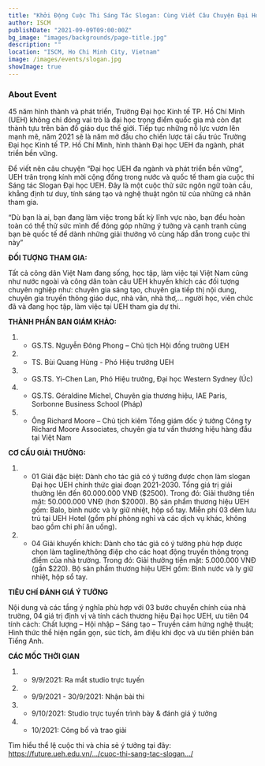 ```yaml
---
title: "Khởi Động Cuộc Thi Sáng Tác Slogan: Cùng Viết Câu Chuyện Đại Học UEH Đa Ngành và Bền Vững"
author: ISCM
publishDate: "2021-09-09T09:00:00Z"
bg_image: "images/backgrounds/page-title.jpg"
description: ""
location: "ISCM, Ho Chi Minh City, Vietnam"
image: /images/events/slogan.jpg
showImage: true
---
```


### About Event
<!--StartFragment-->

45 năm hình thành và phát triển, Trường Đại học Kinh tế TP. Hồ Chí Minh (UEH) không chỉ đóng vai trò là đại học trọng điểm quốc gia mà còn đạt thành tựu trên bản đồ giáo dục thế giới. Tiếp tục những nỗ lực vươn lên mạnh mẽ, năm 2021 sẽ là năm mở đầu cho chiến lược tái cấu trúc Trường Đại học Kinh tế TP. Hồ Chí Minh, hình thành Đại học UEH đa ngành, phát triển bền vững.

Để viết nên câu chuyện “Đại học UEH đa ngành và phát triển bền vững”, UEH trân trọng kính mời cộng đồng trong nước và quốc tế tham gia cuộc thi Sáng tác Slogan Đại học UEH. Đây là một cuộc thử sức ngôn ngữ toàn cầu, khẳng định tư duy, tính sáng tạo và nghệ thuật ngôn từ của những cá nhân tham gia.

“Dù bạn là ai, bạn đang làm việc trong bất kỳ lĩnh vực nào, bạn đều hoàn toàn có thể thử sức mình để đóng góp những ý tưởng và cạnh tranh cùng bạn bè quốc tế để dành những giải thưởng vô cùng hấp dẫn trong cuộc thi này”

**ĐỐI TƯỢNG THAM GIA:**

Tất cả công dân Việt Nam đang sống, học tập, làm việc tại Việt Nam cũng như nước ngoài và công dân toàn cầu
UEH khuyến khích các đối tượng chuyên nghiệp như: chuyên gia sáng tạo, chuyên gia tiếp thị nội dung, chuyên gia truyền thông giáo dục, nhà văn, nhà thơ,… người học, viên chức đã và đang học tập, làm việc tại UEH tham gia dự thi.

**THÀNH PHẦN BAN GIÁM KHẢO:**

1. * GS.TS. Nguyễn Đông Phong – Chủ tịch Hội đồng trường UEH
1. * TS. Bùi Quang Hùng - Phó Hiệu trưởng UEH
1. * GS.TS. Yi-Chen Lan, Phó Hiệu trưởng, Đại học Western Sydney (Úc)
1. * GS.TS. Géraldine Michel, Chuyên gia thương hiệu, IAE Paris, Sorbonne Business School (Pháp)
1. * Ông Richard Moore – Chủ tịch kiêm Tổng giám đốc ý tưởng Công ty Richard Moore Associates, chuyên gia tư vấn thương hiệu hàng đầu tại Việt Nam

**CƠ CẤU GIẢI THƯỞNG:**
1. * 01 Giải đặc biệt: Dành cho tác giả có ý tưởng được chọn làm slogan Đại học UEH chính thức giai đoạn 2021-2030. Tổng giá trị giải thưởng lên đến 60.000.000 VNĐ ($2500). Trong đó:
Giải thưởng tiền mặt: 50.000.000 VNĐ (hơn $2000).
Bộ sản phẩm thương hiệu UEH gồm: Balo, bình nước và ly giữ nhiệt, hộp sổ tay.
Miễn phí 03 đêm lưu trú tại UEH Hotel (gồm phí phòng nghỉ và các dịch vụ khác, không bao gồm chi phí ăn uống).
1. * 04 Giải khuyến khích: Dành cho tác giả có ý tưởng phù hợp được chọn làm tagline/thông điệp cho các hoạt động truyền thông trọng điểm của nhà trường. Trong đó:
Giải thưởng tiền mặt: 5.000.000 VNĐ (gần $220).
Bộ sản phẩm thương hiệu UEH gồm: Bình nước và ly giữ nhiệt, hộp sổ tay.

**TIÊU CHÍ ĐÁNH GIÁ Ý TƯỞNG**

Nội dung và các tầng ý nghĩa phù hợp với 03 bước chuyển chính của nhà trường, 04 giá trị định vị và tính cách thương hiệu Đại học UEH, ưu tiên 04 tính cách: Chất lượng – Hội nhập – Sáng tạo – Truyền cảm hứng nghệ thuật;
Hình thức thể hiện ngắn gọn, súc tích, âm điệu khi đọc và ưu tiên phiên bản Tiếng Anh.

**CÁC MỐC THỜI GIAN**
1. * 9/9/2021: Ra mắt studio trực tuyến
1. * 9/9/2021 - 30/9/2021: Nhận bài thi
1. * 9/10/2021: Studio trực tuyến trình bày & đánh giá ý tưởng
1. * 10/2021: Công bố và trao giải

Tìm hiểu thể lệ cuộc thi và chia sẻ ý tưởng tại đây: https://future.ueh.edu.vn/.../cuoc-thi-sang-tac-slogan.../


<!--EndFragment-->
